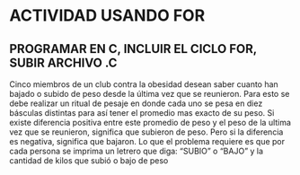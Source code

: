 # ACTIVIDAD USANDO FOR
## PROGRAMAR EN C, INCLUIR EL CICLO FOR, SUBIR ARCHIVO .C
Cinco miembros de un club contra la obesidad desean saber cuanto han bajado o subido de peso desde la última vez que se reunieron. Para esto se debe realizar un ritual de pesaje en donde cada uno se pesa en diez básculas distintas para así tener el promedio mas exacto de su peso. Si existe diferencia positiva entre este promedio de peso y el peso de la ultima vez que se reunieron, significa que subieron de peso. Pero si la diferencia es negativa, significa que bajaron.  Lo que el problema requiere es que por cada persona se imprima un letrero que diga: “SUBIO” o “BAJO”  y la cantidad de kilos que subió o bajo de peso
